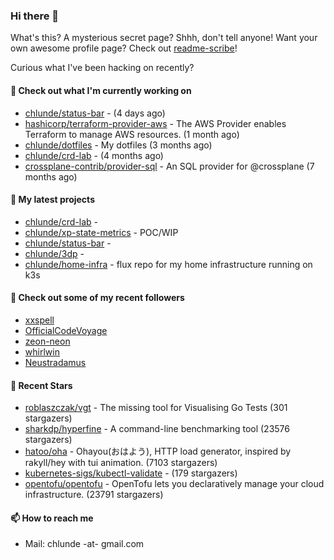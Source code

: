 ### Hi there 👋

What's this? A mysterious secret page? Shhh, don't tell anyone!
Want your own awesome profile page? Check out [readme-scribe](https://github.com/muesli/readme-scribe)!

Curious what I've been hacking on recently?

#### 👷 Check out what I'm currently working on

- [chlunde/status-bar](https://github.com/chlunde/status-bar) -  (4 days ago)
- [hashicorp/terraform-provider-aws](https://github.com/hashicorp/terraform-provider-aws) - The AWS Provider enables Terraform to manage AWS resources. (1 month ago)
- [chlunde/dotfiles](https://github.com/chlunde/dotfiles) - My dotfiles (3 months ago)
- [chlunde/crd-lab](https://github.com/chlunde/crd-lab) -  (4 months ago)
- [crossplane-contrib/provider-sql](https://github.com/crossplane-contrib/provider-sql) - An SQL provider for @crossplane (7 months ago)

#### 🌱 My latest projects

- [chlunde/crd-lab](https://github.com/chlunde/crd-lab) - 
- [chlunde/xp-state-metrics](https://github.com/chlunde/xp-state-metrics) - POC/WIP
- [chlunde/status-bar](https://github.com/chlunde/status-bar) - 
- [chlunde/3dp](https://github.com/chlunde/3dp) - 
- [chlunde/home-infra](https://github.com/chlunde/home-infra) - flux repo for my home infrastructure running on k3s 



#### 👯 Check out some of my recent followers

- [xxspell](https://github.com/xxspell)
- [OfficialCodeVoyage](https://github.com/OfficialCodeVoyage)
- [zeon-neon](https://github.com/zeon-neon)
- [whirlwin](https://github.com/whirlwin)
- [Neustradamus](https://github.com/Neustradamus)

#### 🌟 Recent Stars

- [roblaszczak/vgt](https://github.com/roblaszczak/vgt) - The missing tool for Visualising Go Tests (301 stargazers)
- [sharkdp/hyperfine](https://github.com/sharkdp/hyperfine) - A command-line benchmarking tool (23576 stargazers)
- [hatoo/oha](https://github.com/hatoo/oha) - Ohayou(おはよう), HTTP load generator, inspired by rakyll/hey with tui animation. (7103 stargazers)
- [kubernetes-sigs/kubectl-validate](https://github.com/kubernetes-sigs/kubectl-validate) -  (179 stargazers)
- [opentofu/opentofu](https://github.com/opentofu/opentofu) - OpenTofu lets you declaratively manage your cloud infrastructure. (23791 stargazers)

#### 📫 How to reach me

- Mail: chlunde -at- gmail.com
